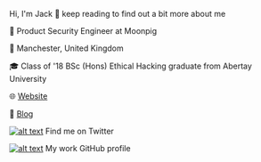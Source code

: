 Hi, I'm Jack 👋 keep reading to find out a bit more about me

💼 Product Security Engineer at Moonpig 

📍 Manchester, United Kingdom

🎓 Class of '18 BSc (Hons) Ethical Hacking graduate from Abertay University

🌐 [Website](https://jack.lu)

📝 [Blog](https://medium.com/@ijw)

[![alt text][1.1]][1] Find me on Twitter

[![alt text][2.1]][2] My work GitHub profile


<!-- links to social media icons -->
<!-- no need to change these -->

<!-- icons with padding -->

[1.1]: http://i.imgur.com/tXSoThF.png (iJackWilson)
[2.1]: http://i.imgur.com/0o48UoR.png (jack-wilson-moonpig)

<!-- links to your social media accounts -->
<!-- update these accordingly -->

[1]: http://www.twitter.com/iJackWilson
[2]: http://www.github.com/jack-wilson-moonpig

<!--
**iJackWilson/iJackWilson** is a ✨ _special_ ✨ repository because its `README.md` (this file) appears on your GitHub profile.

Here are some ideas to get you started:

- 🔭 I’m currently working on ...
- 🌱 I’m currently learning ...
- 👯 I’m looking to collaborate on ...
- 🤔 I’m looking for help with ...
- 💬 Ask me about ...
- 📫 How to reach me: ...
- 😄 Pronouns: ...
- ⚡ Fun fact: ...
-->
